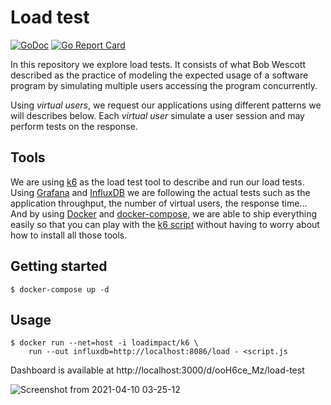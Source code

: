 # Load test

[![GoDoc](https://godoc.org/github.com/alr-lab/load-test?status.svg)](https://godoc.org/github.com/alr-lab/load-test)
[![Go Report Card](https://goreportcard.com/badge/github.com/alr-lab/load-test)](https://goreportcard.com/report/github.com/alr-lab/load-test)

In this repository we explore load tests. It consists of what Bob Wescott
described as the practice of modeling the expected usage of a software program
by simulating multiple users accessing the program concurrently.

Using _virtual users_, we request our applications using different patterns
we will describes below. Each _virtual user_ simulate a user session and may
perform tests on the response.

## Tools

We are using [k6][k6] as the load test tool to describe and run our load
tests. Using [Grafana][grafana] and [InfluxDB][influxdb] we are following the
actual tests such as the application throughput, the number of virtual users,
the response time... And by using [Docker][docker] and
[docker-compose][docker-compose], we are able to ship everything easily so
that you can play with the [k6 script](/script.js) without having to worry
about how to install all those tools.

## Getting started

```
$ docker-compose up -d
```

## Usage

```
$ docker run --net=host -i loadimpact/k6 \
    run --out influxdb=http://localhost:8086/load - <script.js
```

Dashboard is available at http://localhost:3000/d/ooH6ce_Mz/load-test

![Screenshot from 2021-04-10 03-25-12](https://user-images.githubusercontent.com/9620174/114253849-67cf5e00-99ac-11eb-880e-bdbb7fe07bc0.png)

[k6]: https://k6.io/
[grafana]: https://grafana.com/
[influxdb]: https://www.influxdata.com/
[docker]: https://www.docker.com/
[docker-compose]: https://docs.docker.com/compose/